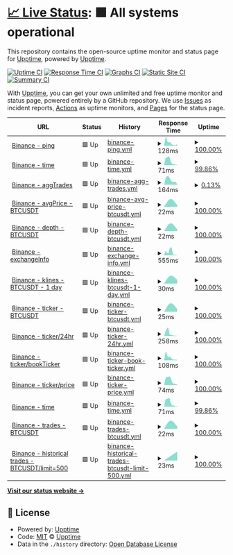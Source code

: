 # [📈 Live Status](https://demo.upptime.js.org): <!--live status--> **🟩 All systems operational**

This repository contains the open-source uptime monitor and status page for [Upptime](https://upptime.js.org), powered by [Upptime](https://github.com/upptime/upptime).

[![Uptime CI](https://github.com/goquantio/crypto-monitor/workflows/Uptime%20CI/badge.svg)](https://github.com/goquantio/crypto-monitor/actions?query=workflow%3A%22Uptime+CI%22)
[![Response Time CI](https://github.com/goquantio/crypto-monitor/workflows/Response%20Time%20CI/badge.svg)](https://github.com/goquantio/crypto-monitor/actions?query=workflow%3A%22Response+Time+CI%22)
[![Graphs CI](https://github.com/goquantio/crypto-monitor/workflows/Graphs%20CI/badge.svg)](https://github.com/goquantio/crypto-monitor/actions?query=workflow%3A%22Graphs+CI%22)
[![Static Site CI](https://github.com/goquantio/crypto-monitor/workflows/Static%20Site%20CI/badge.svg)](https://github.com/goquantio/crypto-monitor/actions?query=workflow%3A%22Static+Site+CI%22)
[![Summary CI](https://github.com/goquantio/crypto-monitor/workflows/Summary%20CI/badge.svg)](https://github.com/goquantio/crypto-monitor/actions?query=workflow%3A%22Summary+CI%22)

With [Upptime](https://upptime.js.org), you can get your own unlimited and free uptime monitor and status page, powered entirely by a GitHub repository. We use [Issues](https://github.com/upptime/upptime/issues) as incident reports, [Actions](https://github.com/goquantio/crypto-monitor/actions) as uptime monitors, and [Pages](https://demo.upptime.js.org) for the status page.

<!--start: status pages-->
<!-- This summary is generated by Upptime (https://github.com/upptime/upptime) -->
<!-- Do not edit this manually, your changes will be overwritten -->
<!-- prettier-ignore -->
| URL | Status | History | Response Time | Uptime |
| --- | ------ | ------- | ------------- | ------ |
| <img alt="" src="https://icons.duckduckgo.com/ip3/api.binance.us.ico" height="13"> [Binance - ping](https://api.binance.us/api/v3/ping) | 🟩 Up | [binance-ping.yml](https://github.com/goquantio/crypto-monitor/commits/HEAD/history/binance-ping.yml) | <details><summary><img alt="Response time graph" src="./graphs/binance-ping/response-time-week.png" height="20"> 128ms</summary><br><a href="https://goquantio.github.io/crypto-monitor/history/binance-ping"><img alt="Response time 128" src="https://img.shields.io/endpoint?url=https%3A%2F%2Fraw.githubusercontent.com%2Fgoquantio%2Fcrypto-monitor%2FHEAD%2Fapi%2Fbinance-ping%2Fresponse-time.json"></a><br><a href="https://goquantio.github.io/crypto-monitor/history/binance-ping"><img alt="24-hour response time 128" src="https://img.shields.io/endpoint?url=https%3A%2F%2Fraw.githubusercontent.com%2Fgoquantio%2Fcrypto-monitor%2FHEAD%2Fapi%2Fbinance-ping%2Fresponse-time-day.json"></a><br><a href="https://goquantio.github.io/crypto-monitor/history/binance-ping"><img alt="7-day response time 128" src="https://img.shields.io/endpoint?url=https%3A%2F%2Fraw.githubusercontent.com%2Fgoquantio%2Fcrypto-monitor%2FHEAD%2Fapi%2Fbinance-ping%2Fresponse-time-week.json"></a><br><a href="https://goquantio.github.io/crypto-monitor/history/binance-ping"><img alt="30-day response time 128" src="https://img.shields.io/endpoint?url=https%3A%2F%2Fraw.githubusercontent.com%2Fgoquantio%2Fcrypto-monitor%2FHEAD%2Fapi%2Fbinance-ping%2Fresponse-time-month.json"></a><br><a href="https://goquantio.github.io/crypto-monitor/history/binance-ping"><img alt="1-year response time 128" src="https://img.shields.io/endpoint?url=https%3A%2F%2Fraw.githubusercontent.com%2Fgoquantio%2Fcrypto-monitor%2FHEAD%2Fapi%2Fbinance-ping%2Fresponse-time-year.json"></a></details> | <details><summary><a href="https://goquantio.github.io/crypto-monitor/history/binance-ping">100.00%</a></summary><a href="https://goquantio.github.io/crypto-monitor/history/binance-ping"><img alt="All-time uptime 100.00%" src="https://img.shields.io/endpoint?url=https%3A%2F%2Fraw.githubusercontent.com%2Fgoquantio%2Fcrypto-monitor%2FHEAD%2Fapi%2Fbinance-ping%2Fuptime.json"></a><br><a href="https://goquantio.github.io/crypto-monitor/history/binance-ping"><img alt="24-hour uptime 100.00%" src="https://img.shields.io/endpoint?url=https%3A%2F%2Fraw.githubusercontent.com%2Fgoquantio%2Fcrypto-monitor%2FHEAD%2Fapi%2Fbinance-ping%2Fuptime-day.json"></a><br><a href="https://goquantio.github.io/crypto-monitor/history/binance-ping"><img alt="7-day uptime 100.00%" src="https://img.shields.io/endpoint?url=https%3A%2F%2Fraw.githubusercontent.com%2Fgoquantio%2Fcrypto-monitor%2FHEAD%2Fapi%2Fbinance-ping%2Fuptime-week.json"></a><br><a href="https://goquantio.github.io/crypto-monitor/history/binance-ping"><img alt="30-day uptime 100.00%" src="https://img.shields.io/endpoint?url=https%3A%2F%2Fraw.githubusercontent.com%2Fgoquantio%2Fcrypto-monitor%2FHEAD%2Fapi%2Fbinance-ping%2Fuptime-month.json"></a><br><a href="https://goquantio.github.io/crypto-monitor/history/binance-ping"><img alt="1-year uptime 100.00%" src="https://img.shields.io/endpoint?url=https%3A%2F%2Fraw.githubusercontent.com%2Fgoquantio%2Fcrypto-monitor%2FHEAD%2Fapi%2Fbinance-ping%2Fuptime-year.json"></a></details>
| <img alt="" src="https://icons.duckduckgo.com/ip3/api.binance.us.ico" height="13"> [Binance - time](https://api.binance.us/fapi/v1/time) | 🟩 Up | [binance-time.yml](https://github.com/goquantio/crypto-monitor/commits/HEAD/history/binance-time.yml) | <details><summary><img alt="Response time graph" src="./graphs/binance-time/response-time-week.png" height="20"> 71ms</summary><br><a href="https://goquantio.github.io/crypto-monitor/history/binance-time"><img alt="Response time 71" src="https://img.shields.io/endpoint?url=https%3A%2F%2Fraw.githubusercontent.com%2Fgoquantio%2Fcrypto-monitor%2FHEAD%2Fapi%2Fbinance-time%2Fresponse-time.json"></a><br><a href="https://goquantio.github.io/crypto-monitor/history/binance-time"><img alt="24-hour response time 71" src="https://img.shields.io/endpoint?url=https%3A%2F%2Fraw.githubusercontent.com%2Fgoquantio%2Fcrypto-monitor%2FHEAD%2Fapi%2Fbinance-time%2Fresponse-time-day.json"></a><br><a href="https://goquantio.github.io/crypto-monitor/history/binance-time"><img alt="7-day response time 71" src="https://img.shields.io/endpoint?url=https%3A%2F%2Fraw.githubusercontent.com%2Fgoquantio%2Fcrypto-monitor%2FHEAD%2Fapi%2Fbinance-time%2Fresponse-time-week.json"></a><br><a href="https://goquantio.github.io/crypto-monitor/history/binance-time"><img alt="30-day response time 71" src="https://img.shields.io/endpoint?url=https%3A%2F%2Fraw.githubusercontent.com%2Fgoquantio%2Fcrypto-monitor%2FHEAD%2Fapi%2Fbinance-time%2Fresponse-time-month.json"></a><br><a href="https://goquantio.github.io/crypto-monitor/history/binance-time"><img alt="1-year response time 71" src="https://img.shields.io/endpoint?url=https%3A%2F%2Fraw.githubusercontent.com%2Fgoquantio%2Fcrypto-monitor%2FHEAD%2Fapi%2Fbinance-time%2Fresponse-time-year.json"></a></details> | <details><summary><a href="https://goquantio.github.io/crypto-monitor/history/binance-time">99.86%</a></summary><a href="https://goquantio.github.io/crypto-monitor/history/binance-time"><img alt="All-time uptime 99.86%" src="https://img.shields.io/endpoint?url=https%3A%2F%2Fraw.githubusercontent.com%2Fgoquantio%2Fcrypto-monitor%2FHEAD%2Fapi%2Fbinance-time%2Fuptime.json"></a><br><a href="https://goquantio.github.io/crypto-monitor/history/binance-time"><img alt="24-hour uptime 99.86%" src="https://img.shields.io/endpoint?url=https%3A%2F%2Fraw.githubusercontent.com%2Fgoquantio%2Fcrypto-monitor%2FHEAD%2Fapi%2Fbinance-time%2Fuptime-day.json"></a><br><a href="https://goquantio.github.io/crypto-monitor/history/binance-time"><img alt="7-day uptime 99.86%" src="https://img.shields.io/endpoint?url=https%3A%2F%2Fraw.githubusercontent.com%2Fgoquantio%2Fcrypto-monitor%2FHEAD%2Fapi%2Fbinance-time%2Fuptime-week.json"></a><br><a href="https://goquantio.github.io/crypto-monitor/history/binance-time"><img alt="30-day uptime 99.86%" src="https://img.shields.io/endpoint?url=https%3A%2F%2Fraw.githubusercontent.com%2Fgoquantio%2Fcrypto-monitor%2FHEAD%2Fapi%2Fbinance-time%2Fuptime-month.json"></a><br><a href="https://goquantio.github.io/crypto-monitor/history/binance-time"><img alt="1-year uptime 99.86%" src="https://img.shields.io/endpoint?url=https%3A%2F%2Fraw.githubusercontent.com%2Fgoquantio%2Fcrypto-monitor%2FHEAD%2Fapi%2Fbinance-time%2Fuptime-year.json"></a></details>
| <img alt="" src="https://icons.duckduckgo.com/ip3/api.binance.us.ico" height="13"> [Binance - aggTrades](https://api.binance.us/api/v3/aggTrades?symbol=BTCUSDT&limit=500) | 🟩 Up | [binance-agg-trades.yml](https://github.com/goquantio/crypto-monitor/commits/HEAD/history/binance-agg-trades.yml) | <details><summary><img alt="Response time graph" src="./graphs/binance-agg-trades/response-time-week.png" height="20"> 164ms</summary><br><a href="https://goquantio.github.io/crypto-monitor/history/binance-agg-trades"><img alt="Response time 164" src="https://img.shields.io/endpoint?url=https%3A%2F%2Fraw.githubusercontent.com%2Fgoquantio%2Fcrypto-monitor%2FHEAD%2Fapi%2Fbinance-agg-trades%2Fresponse-time.json"></a><br><a href="https://goquantio.github.io/crypto-monitor/history/binance-agg-trades"><img alt="24-hour response time 164" src="https://img.shields.io/endpoint?url=https%3A%2F%2Fraw.githubusercontent.com%2Fgoquantio%2Fcrypto-monitor%2FHEAD%2Fapi%2Fbinance-agg-trades%2Fresponse-time-day.json"></a><br><a href="https://goquantio.github.io/crypto-monitor/history/binance-agg-trades"><img alt="7-day response time 164" src="https://img.shields.io/endpoint?url=https%3A%2F%2Fraw.githubusercontent.com%2Fgoquantio%2Fcrypto-monitor%2FHEAD%2Fapi%2Fbinance-agg-trades%2Fresponse-time-week.json"></a><br><a href="https://goquantio.github.io/crypto-monitor/history/binance-agg-trades"><img alt="30-day response time 164" src="https://img.shields.io/endpoint?url=https%3A%2F%2Fraw.githubusercontent.com%2Fgoquantio%2Fcrypto-monitor%2FHEAD%2Fapi%2Fbinance-agg-trades%2Fresponse-time-month.json"></a><br><a href="https://goquantio.github.io/crypto-monitor/history/binance-agg-trades"><img alt="1-year response time 164" src="https://img.shields.io/endpoint?url=https%3A%2F%2Fraw.githubusercontent.com%2Fgoquantio%2Fcrypto-monitor%2FHEAD%2Fapi%2Fbinance-agg-trades%2Fresponse-time-year.json"></a></details> | <details><summary><a href="https://goquantio.github.io/crypto-monitor/history/binance-agg-trades">0.13%</a></summary><a href="https://goquantio.github.io/crypto-monitor/history/binance-agg-trades"><img alt="All-time uptime 0.13%" src="https://img.shields.io/endpoint?url=https%3A%2F%2Fraw.githubusercontent.com%2Fgoquantio%2Fcrypto-monitor%2FHEAD%2Fapi%2Fbinance-agg-trades%2Fuptime.json"></a><br><a href="https://goquantio.github.io/crypto-monitor/history/binance-agg-trades"><img alt="24-hour uptime 0.13%" src="https://img.shields.io/endpoint?url=https%3A%2F%2Fraw.githubusercontent.com%2Fgoquantio%2Fcrypto-monitor%2FHEAD%2Fapi%2Fbinance-agg-trades%2Fuptime-day.json"></a><br><a href="https://goquantio.github.io/crypto-monitor/history/binance-agg-trades"><img alt="7-day uptime 0.13%" src="https://img.shields.io/endpoint?url=https%3A%2F%2Fraw.githubusercontent.com%2Fgoquantio%2Fcrypto-monitor%2FHEAD%2Fapi%2Fbinance-agg-trades%2Fuptime-week.json"></a><br><a href="https://goquantio.github.io/crypto-monitor/history/binance-agg-trades"><img alt="30-day uptime 0.13%" src="https://img.shields.io/endpoint?url=https%3A%2F%2Fraw.githubusercontent.com%2Fgoquantio%2Fcrypto-monitor%2FHEAD%2Fapi%2Fbinance-agg-trades%2Fuptime-month.json"></a><br><a href="https://goquantio.github.io/crypto-monitor/history/binance-agg-trades"><img alt="1-year uptime 0.13%" src="https://img.shields.io/endpoint?url=https%3A%2F%2Fraw.githubusercontent.com%2Fgoquantio%2Fcrypto-monitor%2FHEAD%2Fapi%2Fbinance-agg-trades%2Fuptime-year.json"></a></details>
| <img alt="" src="https://icons.duckduckgo.com/ip3/api.binance.us.ico" height="13"> [Binance - avgPrice - BTCUSDT](https://api.binance.us/api/v3/avgPrice?symbol=BTCUSDT) | 🟩 Up | [binance-avg-price-btcusdt.yml](https://github.com/goquantio/crypto-monitor/commits/HEAD/history/binance-avg-price-btcusdt.yml) | <details><summary><img alt="Response time graph" src="./graphs/binance-avg-price-btcusdt/response-time-week.png" height="20"> 22ms</summary><br><a href="https://goquantio.github.io/crypto-monitor/history/binance-avg-price-btcusdt"><img alt="Response time 22" src="https://img.shields.io/endpoint?url=https%3A%2F%2Fraw.githubusercontent.com%2Fgoquantio%2Fcrypto-monitor%2FHEAD%2Fapi%2Fbinance-avg-price-btcusdt%2Fresponse-time.json"></a><br><a href="https://goquantio.github.io/crypto-monitor/history/binance-avg-price-btcusdt"><img alt="24-hour response time 22" src="https://img.shields.io/endpoint?url=https%3A%2F%2Fraw.githubusercontent.com%2Fgoquantio%2Fcrypto-monitor%2FHEAD%2Fapi%2Fbinance-avg-price-btcusdt%2Fresponse-time-day.json"></a><br><a href="https://goquantio.github.io/crypto-monitor/history/binance-avg-price-btcusdt"><img alt="7-day response time 22" src="https://img.shields.io/endpoint?url=https%3A%2F%2Fraw.githubusercontent.com%2Fgoquantio%2Fcrypto-monitor%2FHEAD%2Fapi%2Fbinance-avg-price-btcusdt%2Fresponse-time-week.json"></a><br><a href="https://goquantio.github.io/crypto-monitor/history/binance-avg-price-btcusdt"><img alt="30-day response time 22" src="https://img.shields.io/endpoint?url=https%3A%2F%2Fraw.githubusercontent.com%2Fgoquantio%2Fcrypto-monitor%2FHEAD%2Fapi%2Fbinance-avg-price-btcusdt%2Fresponse-time-month.json"></a><br><a href="https://goquantio.github.io/crypto-monitor/history/binance-avg-price-btcusdt"><img alt="1-year response time 22" src="https://img.shields.io/endpoint?url=https%3A%2F%2Fraw.githubusercontent.com%2Fgoquantio%2Fcrypto-monitor%2FHEAD%2Fapi%2Fbinance-avg-price-btcusdt%2Fresponse-time-year.json"></a></details> | <details><summary><a href="https://goquantio.github.io/crypto-monitor/history/binance-avg-price-btcusdt">100.00%</a></summary><a href="https://goquantio.github.io/crypto-monitor/history/binance-avg-price-btcusdt"><img alt="All-time uptime 100.00%" src="https://img.shields.io/endpoint?url=https%3A%2F%2Fraw.githubusercontent.com%2Fgoquantio%2Fcrypto-monitor%2FHEAD%2Fapi%2Fbinance-avg-price-btcusdt%2Fuptime.json"></a><br><a href="https://goquantio.github.io/crypto-monitor/history/binance-avg-price-btcusdt"><img alt="24-hour uptime 100.00%" src="https://img.shields.io/endpoint?url=https%3A%2F%2Fraw.githubusercontent.com%2Fgoquantio%2Fcrypto-monitor%2FHEAD%2Fapi%2Fbinance-avg-price-btcusdt%2Fuptime-day.json"></a><br><a href="https://goquantio.github.io/crypto-monitor/history/binance-avg-price-btcusdt"><img alt="7-day uptime 100.00%" src="https://img.shields.io/endpoint?url=https%3A%2F%2Fraw.githubusercontent.com%2Fgoquantio%2Fcrypto-monitor%2FHEAD%2Fapi%2Fbinance-avg-price-btcusdt%2Fuptime-week.json"></a><br><a href="https://goquantio.github.io/crypto-monitor/history/binance-avg-price-btcusdt"><img alt="30-day uptime 100.00%" src="https://img.shields.io/endpoint?url=https%3A%2F%2Fraw.githubusercontent.com%2Fgoquantio%2Fcrypto-monitor%2FHEAD%2Fapi%2Fbinance-avg-price-btcusdt%2Fuptime-month.json"></a><br><a href="https://goquantio.github.io/crypto-monitor/history/binance-avg-price-btcusdt"><img alt="1-year uptime 100.00%" src="https://img.shields.io/endpoint?url=https%3A%2F%2Fraw.githubusercontent.com%2Fgoquantio%2Fcrypto-monitor%2FHEAD%2Fapi%2Fbinance-avg-price-btcusdt%2Fuptime-year.json"></a></details>
| <img alt="" src="https://icons.duckduckgo.com/ip3/api.binance.us.ico" height="13"> [Binance - depth - BTCUSDT](https://api.binance.us/api/v3/depth?symbol=BTCUSDT) | 🟩 Up | [binance-depth-btcusdt.yml](https://github.com/goquantio/crypto-monitor/commits/HEAD/history/binance-depth-btcusdt.yml) | <details><summary><img alt="Response time graph" src="./graphs/binance-depth-btcusdt/response-time-week.png" height="20"> 22ms</summary><br><a href="https://goquantio.github.io/crypto-monitor/history/binance-depth-btcusdt"><img alt="Response time 22" src="https://img.shields.io/endpoint?url=https%3A%2F%2Fraw.githubusercontent.com%2Fgoquantio%2Fcrypto-monitor%2FHEAD%2Fapi%2Fbinance-depth-btcusdt%2Fresponse-time.json"></a><br><a href="https://goquantio.github.io/crypto-monitor/history/binance-depth-btcusdt"><img alt="24-hour response time 22" src="https://img.shields.io/endpoint?url=https%3A%2F%2Fraw.githubusercontent.com%2Fgoquantio%2Fcrypto-monitor%2FHEAD%2Fapi%2Fbinance-depth-btcusdt%2Fresponse-time-day.json"></a><br><a href="https://goquantio.github.io/crypto-monitor/history/binance-depth-btcusdt"><img alt="7-day response time 22" src="https://img.shields.io/endpoint?url=https%3A%2F%2Fraw.githubusercontent.com%2Fgoquantio%2Fcrypto-monitor%2FHEAD%2Fapi%2Fbinance-depth-btcusdt%2Fresponse-time-week.json"></a><br><a href="https://goquantio.github.io/crypto-monitor/history/binance-depth-btcusdt"><img alt="30-day response time 22" src="https://img.shields.io/endpoint?url=https%3A%2F%2Fraw.githubusercontent.com%2Fgoquantio%2Fcrypto-monitor%2FHEAD%2Fapi%2Fbinance-depth-btcusdt%2Fresponse-time-month.json"></a><br><a href="https://goquantio.github.io/crypto-monitor/history/binance-depth-btcusdt"><img alt="1-year response time 22" src="https://img.shields.io/endpoint?url=https%3A%2F%2Fraw.githubusercontent.com%2Fgoquantio%2Fcrypto-monitor%2FHEAD%2Fapi%2Fbinance-depth-btcusdt%2Fresponse-time-year.json"></a></details> | <details><summary><a href="https://goquantio.github.io/crypto-monitor/history/binance-depth-btcusdt">100.00%</a></summary><a href="https://goquantio.github.io/crypto-monitor/history/binance-depth-btcusdt"><img alt="All-time uptime 100.00%" src="https://img.shields.io/endpoint?url=https%3A%2F%2Fraw.githubusercontent.com%2Fgoquantio%2Fcrypto-monitor%2FHEAD%2Fapi%2Fbinance-depth-btcusdt%2Fuptime.json"></a><br><a href="https://goquantio.github.io/crypto-monitor/history/binance-depth-btcusdt"><img alt="24-hour uptime 100.00%" src="https://img.shields.io/endpoint?url=https%3A%2F%2Fraw.githubusercontent.com%2Fgoquantio%2Fcrypto-monitor%2FHEAD%2Fapi%2Fbinance-depth-btcusdt%2Fuptime-day.json"></a><br><a href="https://goquantio.github.io/crypto-monitor/history/binance-depth-btcusdt"><img alt="7-day uptime 100.00%" src="https://img.shields.io/endpoint?url=https%3A%2F%2Fraw.githubusercontent.com%2Fgoquantio%2Fcrypto-monitor%2FHEAD%2Fapi%2Fbinance-depth-btcusdt%2Fuptime-week.json"></a><br><a href="https://goquantio.github.io/crypto-monitor/history/binance-depth-btcusdt"><img alt="30-day uptime 100.00%" src="https://img.shields.io/endpoint?url=https%3A%2F%2Fraw.githubusercontent.com%2Fgoquantio%2Fcrypto-monitor%2FHEAD%2Fapi%2Fbinance-depth-btcusdt%2Fuptime-month.json"></a><br><a href="https://goquantio.github.io/crypto-monitor/history/binance-depth-btcusdt"><img alt="1-year uptime 100.00%" src="https://img.shields.io/endpoint?url=https%3A%2F%2Fraw.githubusercontent.com%2Fgoquantio%2Fcrypto-monitor%2FHEAD%2Fapi%2Fbinance-depth-btcusdt%2Fuptime-year.json"></a></details>
| <img alt="" src="https://icons.duckduckgo.com/ip3/api.binance.us.ico" height="13"> [Binance - exchangeInfo](https://api.binance.us/api/v3/exchangeInfo) | 🟩 Up | [binance-exchange-info.yml](https://github.com/goquantio/crypto-monitor/commits/HEAD/history/binance-exchange-info.yml) | <details><summary><img alt="Response time graph" src="./graphs/binance-exchange-info/response-time-week.png" height="20"> 555ms</summary><br><a href="https://goquantio.github.io/crypto-monitor/history/binance-exchange-info"><img alt="Response time 555" src="https://img.shields.io/endpoint?url=https%3A%2F%2Fraw.githubusercontent.com%2Fgoquantio%2Fcrypto-monitor%2FHEAD%2Fapi%2Fbinance-exchange-info%2Fresponse-time.json"></a><br><a href="https://goquantio.github.io/crypto-monitor/history/binance-exchange-info"><img alt="24-hour response time 555" src="https://img.shields.io/endpoint?url=https%3A%2F%2Fraw.githubusercontent.com%2Fgoquantio%2Fcrypto-monitor%2FHEAD%2Fapi%2Fbinance-exchange-info%2Fresponse-time-day.json"></a><br><a href="https://goquantio.github.io/crypto-monitor/history/binance-exchange-info"><img alt="7-day response time 555" src="https://img.shields.io/endpoint?url=https%3A%2F%2Fraw.githubusercontent.com%2Fgoquantio%2Fcrypto-monitor%2FHEAD%2Fapi%2Fbinance-exchange-info%2Fresponse-time-week.json"></a><br><a href="https://goquantio.github.io/crypto-monitor/history/binance-exchange-info"><img alt="30-day response time 555" src="https://img.shields.io/endpoint?url=https%3A%2F%2Fraw.githubusercontent.com%2Fgoquantio%2Fcrypto-monitor%2FHEAD%2Fapi%2Fbinance-exchange-info%2Fresponse-time-month.json"></a><br><a href="https://goquantio.github.io/crypto-monitor/history/binance-exchange-info"><img alt="1-year response time 555" src="https://img.shields.io/endpoint?url=https%3A%2F%2Fraw.githubusercontent.com%2Fgoquantio%2Fcrypto-monitor%2FHEAD%2Fapi%2Fbinance-exchange-info%2Fresponse-time-year.json"></a></details> | <details><summary><a href="https://goquantio.github.io/crypto-monitor/history/binance-exchange-info">100.00%</a></summary><a href="https://goquantio.github.io/crypto-monitor/history/binance-exchange-info"><img alt="All-time uptime 100.00%" src="https://img.shields.io/endpoint?url=https%3A%2F%2Fraw.githubusercontent.com%2Fgoquantio%2Fcrypto-monitor%2FHEAD%2Fapi%2Fbinance-exchange-info%2Fuptime.json"></a><br><a href="https://goquantio.github.io/crypto-monitor/history/binance-exchange-info"><img alt="24-hour uptime 100.00%" src="https://img.shields.io/endpoint?url=https%3A%2F%2Fraw.githubusercontent.com%2Fgoquantio%2Fcrypto-monitor%2FHEAD%2Fapi%2Fbinance-exchange-info%2Fuptime-day.json"></a><br><a href="https://goquantio.github.io/crypto-monitor/history/binance-exchange-info"><img alt="7-day uptime 100.00%" src="https://img.shields.io/endpoint?url=https%3A%2F%2Fraw.githubusercontent.com%2Fgoquantio%2Fcrypto-monitor%2FHEAD%2Fapi%2Fbinance-exchange-info%2Fuptime-week.json"></a><br><a href="https://goquantio.github.io/crypto-monitor/history/binance-exchange-info"><img alt="30-day uptime 100.00%" src="https://img.shields.io/endpoint?url=https%3A%2F%2Fraw.githubusercontent.com%2Fgoquantio%2Fcrypto-monitor%2FHEAD%2Fapi%2Fbinance-exchange-info%2Fuptime-month.json"></a><br><a href="https://goquantio.github.io/crypto-monitor/history/binance-exchange-info"><img alt="1-year uptime 100.00%" src="https://img.shields.io/endpoint?url=https%3A%2F%2Fraw.githubusercontent.com%2Fgoquantio%2Fcrypto-monitor%2FHEAD%2Fapi%2Fbinance-exchange-info%2Fuptime-year.json"></a></details>
| <img alt="" src="https://icons.duckduckgo.com/ip3/api.binance.us.ico" height="13"> [Binance - klines - BTCUSDT - 1 day](https://api.binance.us/api/v3/klines?symbol=BTCUSDT&interval=1d) | 🟩 Up | [binance-klines-btcusdt-1-day.yml](https://github.com/goquantio/crypto-monitor/commits/HEAD/history/binance-klines-btcusdt-1-day.yml) | <details><summary><img alt="Response time graph" src="./graphs/binance-klines-btcusdt-1-day/response-time-week.png" height="20"> 30ms</summary><br><a href="https://goquantio.github.io/crypto-monitor/history/binance-klines-btcusdt-1-day"><img alt="Response time 30" src="https://img.shields.io/endpoint?url=https%3A%2F%2Fraw.githubusercontent.com%2Fgoquantio%2Fcrypto-monitor%2FHEAD%2Fapi%2Fbinance-klines-btcusdt-1-day%2Fresponse-time.json"></a><br><a href="https://goquantio.github.io/crypto-monitor/history/binance-klines-btcusdt-1-day"><img alt="24-hour response time 30" src="https://img.shields.io/endpoint?url=https%3A%2F%2Fraw.githubusercontent.com%2Fgoquantio%2Fcrypto-monitor%2FHEAD%2Fapi%2Fbinance-klines-btcusdt-1-day%2Fresponse-time-day.json"></a><br><a href="https://goquantio.github.io/crypto-monitor/history/binance-klines-btcusdt-1-day"><img alt="7-day response time 30" src="https://img.shields.io/endpoint?url=https%3A%2F%2Fraw.githubusercontent.com%2Fgoquantio%2Fcrypto-monitor%2FHEAD%2Fapi%2Fbinance-klines-btcusdt-1-day%2Fresponse-time-week.json"></a><br><a href="https://goquantio.github.io/crypto-monitor/history/binance-klines-btcusdt-1-day"><img alt="30-day response time 30" src="https://img.shields.io/endpoint?url=https%3A%2F%2Fraw.githubusercontent.com%2Fgoquantio%2Fcrypto-monitor%2FHEAD%2Fapi%2Fbinance-klines-btcusdt-1-day%2Fresponse-time-month.json"></a><br><a href="https://goquantio.github.io/crypto-monitor/history/binance-klines-btcusdt-1-day"><img alt="1-year response time 30" src="https://img.shields.io/endpoint?url=https%3A%2F%2Fraw.githubusercontent.com%2Fgoquantio%2Fcrypto-monitor%2FHEAD%2Fapi%2Fbinance-klines-btcusdt-1-day%2Fresponse-time-year.json"></a></details> | <details><summary><a href="https://goquantio.github.io/crypto-monitor/history/binance-klines-btcusdt-1-day">100.00%</a></summary><a href="https://goquantio.github.io/crypto-monitor/history/binance-klines-btcusdt-1-day"><img alt="All-time uptime 100.00%" src="https://img.shields.io/endpoint?url=https%3A%2F%2Fraw.githubusercontent.com%2Fgoquantio%2Fcrypto-monitor%2FHEAD%2Fapi%2Fbinance-klines-btcusdt-1-day%2Fuptime.json"></a><br><a href="https://goquantio.github.io/crypto-monitor/history/binance-klines-btcusdt-1-day"><img alt="24-hour uptime 100.00%" src="https://img.shields.io/endpoint?url=https%3A%2F%2Fraw.githubusercontent.com%2Fgoquantio%2Fcrypto-monitor%2FHEAD%2Fapi%2Fbinance-klines-btcusdt-1-day%2Fuptime-day.json"></a><br><a href="https://goquantio.github.io/crypto-monitor/history/binance-klines-btcusdt-1-day"><img alt="7-day uptime 100.00%" src="https://img.shields.io/endpoint?url=https%3A%2F%2Fraw.githubusercontent.com%2Fgoquantio%2Fcrypto-monitor%2FHEAD%2Fapi%2Fbinance-klines-btcusdt-1-day%2Fuptime-week.json"></a><br><a href="https://goquantio.github.io/crypto-monitor/history/binance-klines-btcusdt-1-day"><img alt="30-day uptime 100.00%" src="https://img.shields.io/endpoint?url=https%3A%2F%2Fraw.githubusercontent.com%2Fgoquantio%2Fcrypto-monitor%2FHEAD%2Fapi%2Fbinance-klines-btcusdt-1-day%2Fuptime-month.json"></a><br><a href="https://goquantio.github.io/crypto-monitor/history/binance-klines-btcusdt-1-day"><img alt="1-year uptime 100.00%" src="https://img.shields.io/endpoint?url=https%3A%2F%2Fraw.githubusercontent.com%2Fgoquantio%2Fcrypto-monitor%2FHEAD%2Fapi%2Fbinance-klines-btcusdt-1-day%2Fuptime-year.json"></a></details>
| <img alt="" src="https://icons.duckduckgo.com/ip3/api.binance.us.ico" height="13"> [Binance - ticker - BTCUSDT](https://api.binance.us/api/v3/ticker?symbol=BTCUSDT) | 🟩 Up | [binance-ticker-btcusdt.yml](https://github.com/goquantio/crypto-monitor/commits/HEAD/history/binance-ticker-btcusdt.yml) | <details><summary><img alt="Response time graph" src="./graphs/binance-ticker-btcusdt/response-time-week.png" height="20"> 25ms</summary><br><a href="https://goquantio.github.io/crypto-monitor/history/binance-ticker-btcusdt"><img alt="Response time 25" src="https://img.shields.io/endpoint?url=https%3A%2F%2Fraw.githubusercontent.com%2Fgoquantio%2Fcrypto-monitor%2FHEAD%2Fapi%2Fbinance-ticker-btcusdt%2Fresponse-time.json"></a><br><a href="https://goquantio.github.io/crypto-monitor/history/binance-ticker-btcusdt"><img alt="24-hour response time 25" src="https://img.shields.io/endpoint?url=https%3A%2F%2Fraw.githubusercontent.com%2Fgoquantio%2Fcrypto-monitor%2FHEAD%2Fapi%2Fbinance-ticker-btcusdt%2Fresponse-time-day.json"></a><br><a href="https://goquantio.github.io/crypto-monitor/history/binance-ticker-btcusdt"><img alt="7-day response time 25" src="https://img.shields.io/endpoint?url=https%3A%2F%2Fraw.githubusercontent.com%2Fgoquantio%2Fcrypto-monitor%2FHEAD%2Fapi%2Fbinance-ticker-btcusdt%2Fresponse-time-week.json"></a><br><a href="https://goquantio.github.io/crypto-monitor/history/binance-ticker-btcusdt"><img alt="30-day response time 25" src="https://img.shields.io/endpoint?url=https%3A%2F%2Fraw.githubusercontent.com%2Fgoquantio%2Fcrypto-monitor%2FHEAD%2Fapi%2Fbinance-ticker-btcusdt%2Fresponse-time-month.json"></a><br><a href="https://goquantio.github.io/crypto-monitor/history/binance-ticker-btcusdt"><img alt="1-year response time 25" src="https://img.shields.io/endpoint?url=https%3A%2F%2Fraw.githubusercontent.com%2Fgoquantio%2Fcrypto-monitor%2FHEAD%2Fapi%2Fbinance-ticker-btcusdt%2Fresponse-time-year.json"></a></details> | <details><summary><a href="https://goquantio.github.io/crypto-monitor/history/binance-ticker-btcusdt">100.00%</a></summary><a href="https://goquantio.github.io/crypto-monitor/history/binance-ticker-btcusdt"><img alt="All-time uptime 100.00%" src="https://img.shields.io/endpoint?url=https%3A%2F%2Fraw.githubusercontent.com%2Fgoquantio%2Fcrypto-monitor%2FHEAD%2Fapi%2Fbinance-ticker-btcusdt%2Fuptime.json"></a><br><a href="https://goquantio.github.io/crypto-monitor/history/binance-ticker-btcusdt"><img alt="24-hour uptime 100.00%" src="https://img.shields.io/endpoint?url=https%3A%2F%2Fraw.githubusercontent.com%2Fgoquantio%2Fcrypto-monitor%2FHEAD%2Fapi%2Fbinance-ticker-btcusdt%2Fuptime-day.json"></a><br><a href="https://goquantio.github.io/crypto-monitor/history/binance-ticker-btcusdt"><img alt="7-day uptime 100.00%" src="https://img.shields.io/endpoint?url=https%3A%2F%2Fraw.githubusercontent.com%2Fgoquantio%2Fcrypto-monitor%2FHEAD%2Fapi%2Fbinance-ticker-btcusdt%2Fuptime-week.json"></a><br><a href="https://goquantio.github.io/crypto-monitor/history/binance-ticker-btcusdt"><img alt="30-day uptime 100.00%" src="https://img.shields.io/endpoint?url=https%3A%2F%2Fraw.githubusercontent.com%2Fgoquantio%2Fcrypto-monitor%2FHEAD%2Fapi%2Fbinance-ticker-btcusdt%2Fuptime-month.json"></a><br><a href="https://goquantio.github.io/crypto-monitor/history/binance-ticker-btcusdt"><img alt="1-year uptime 100.00%" src="https://img.shields.io/endpoint?url=https%3A%2F%2Fraw.githubusercontent.com%2Fgoquantio%2Fcrypto-monitor%2FHEAD%2Fapi%2Fbinance-ticker-btcusdt%2Fuptime-year.json"></a></details>
| <img alt="" src="https://icons.duckduckgo.com/ip3/api.binance.us.ico" height="13"> [Binance - ticker/24hr](https://api.binance.us/api/v3/ticker/24hr) | 🟩 Up | [binance-ticker-24hr.yml](https://github.com/goquantio/crypto-monitor/commits/HEAD/history/binance-ticker-24hr.yml) | <details><summary><img alt="Response time graph" src="./graphs/binance-ticker-24hr/response-time-week.png" height="20"> 258ms</summary><br><a href="https://goquantio.github.io/crypto-monitor/history/binance-ticker-24hr"><img alt="Response time 258" src="https://img.shields.io/endpoint?url=https%3A%2F%2Fraw.githubusercontent.com%2Fgoquantio%2Fcrypto-monitor%2FHEAD%2Fapi%2Fbinance-ticker-24hr%2Fresponse-time.json"></a><br><a href="https://goquantio.github.io/crypto-monitor/history/binance-ticker-24hr"><img alt="24-hour response time 258" src="https://img.shields.io/endpoint?url=https%3A%2F%2Fraw.githubusercontent.com%2Fgoquantio%2Fcrypto-monitor%2FHEAD%2Fapi%2Fbinance-ticker-24hr%2Fresponse-time-day.json"></a><br><a href="https://goquantio.github.io/crypto-monitor/history/binance-ticker-24hr"><img alt="7-day response time 258" src="https://img.shields.io/endpoint?url=https%3A%2F%2Fraw.githubusercontent.com%2Fgoquantio%2Fcrypto-monitor%2FHEAD%2Fapi%2Fbinance-ticker-24hr%2Fresponse-time-week.json"></a><br><a href="https://goquantio.github.io/crypto-monitor/history/binance-ticker-24hr"><img alt="30-day response time 258" src="https://img.shields.io/endpoint?url=https%3A%2F%2Fraw.githubusercontent.com%2Fgoquantio%2Fcrypto-monitor%2FHEAD%2Fapi%2Fbinance-ticker-24hr%2Fresponse-time-month.json"></a><br><a href="https://goquantio.github.io/crypto-monitor/history/binance-ticker-24hr"><img alt="1-year response time 258" src="https://img.shields.io/endpoint?url=https%3A%2F%2Fraw.githubusercontent.com%2Fgoquantio%2Fcrypto-monitor%2FHEAD%2Fapi%2Fbinance-ticker-24hr%2Fresponse-time-year.json"></a></details> | <details><summary><a href="https://goquantio.github.io/crypto-monitor/history/binance-ticker-24hr">100.00%</a></summary><a href="https://goquantio.github.io/crypto-monitor/history/binance-ticker-24hr"><img alt="All-time uptime 100.00%" src="https://img.shields.io/endpoint?url=https%3A%2F%2Fraw.githubusercontent.com%2Fgoquantio%2Fcrypto-monitor%2FHEAD%2Fapi%2Fbinance-ticker-24hr%2Fuptime.json"></a><br><a href="https://goquantio.github.io/crypto-monitor/history/binance-ticker-24hr"><img alt="24-hour uptime 100.00%" src="https://img.shields.io/endpoint?url=https%3A%2F%2Fraw.githubusercontent.com%2Fgoquantio%2Fcrypto-monitor%2FHEAD%2Fapi%2Fbinance-ticker-24hr%2Fuptime-day.json"></a><br><a href="https://goquantio.github.io/crypto-monitor/history/binance-ticker-24hr"><img alt="7-day uptime 100.00%" src="https://img.shields.io/endpoint?url=https%3A%2F%2Fraw.githubusercontent.com%2Fgoquantio%2Fcrypto-monitor%2FHEAD%2Fapi%2Fbinance-ticker-24hr%2Fuptime-week.json"></a><br><a href="https://goquantio.github.io/crypto-monitor/history/binance-ticker-24hr"><img alt="30-day uptime 100.00%" src="https://img.shields.io/endpoint?url=https%3A%2F%2Fraw.githubusercontent.com%2Fgoquantio%2Fcrypto-monitor%2FHEAD%2Fapi%2Fbinance-ticker-24hr%2Fuptime-month.json"></a><br><a href="https://goquantio.github.io/crypto-monitor/history/binance-ticker-24hr"><img alt="1-year uptime 100.00%" src="https://img.shields.io/endpoint?url=https%3A%2F%2Fraw.githubusercontent.com%2Fgoquantio%2Fcrypto-monitor%2FHEAD%2Fapi%2Fbinance-ticker-24hr%2Fuptime-year.json"></a></details>
| <img alt="" src="https://icons.duckduckgo.com/ip3/api.binance.us.ico" height="13"> [Binance - ticker/bookTicker](https://api.binance.us/api/v3/ticker/bookTicker) | 🟩 Up | [binance-ticker-book-ticker.yml](https://github.com/goquantio/crypto-monitor/commits/HEAD/history/binance-ticker-book-ticker.yml) | <details><summary><img alt="Response time graph" src="./graphs/binance-ticker-book-ticker/response-time-week.png" height="20"> 108ms</summary><br><a href="https://goquantio.github.io/crypto-monitor/history/binance-ticker-book-ticker"><img alt="Response time 108" src="https://img.shields.io/endpoint?url=https%3A%2F%2Fraw.githubusercontent.com%2Fgoquantio%2Fcrypto-monitor%2FHEAD%2Fapi%2Fbinance-ticker-book-ticker%2Fresponse-time.json"></a><br><a href="https://goquantio.github.io/crypto-monitor/history/binance-ticker-book-ticker"><img alt="24-hour response time 108" src="https://img.shields.io/endpoint?url=https%3A%2F%2Fraw.githubusercontent.com%2Fgoquantio%2Fcrypto-monitor%2FHEAD%2Fapi%2Fbinance-ticker-book-ticker%2Fresponse-time-day.json"></a><br><a href="https://goquantio.github.io/crypto-monitor/history/binance-ticker-book-ticker"><img alt="7-day response time 108" src="https://img.shields.io/endpoint?url=https%3A%2F%2Fraw.githubusercontent.com%2Fgoquantio%2Fcrypto-monitor%2FHEAD%2Fapi%2Fbinance-ticker-book-ticker%2Fresponse-time-week.json"></a><br><a href="https://goquantio.github.io/crypto-monitor/history/binance-ticker-book-ticker"><img alt="30-day response time 108" src="https://img.shields.io/endpoint?url=https%3A%2F%2Fraw.githubusercontent.com%2Fgoquantio%2Fcrypto-monitor%2FHEAD%2Fapi%2Fbinance-ticker-book-ticker%2Fresponse-time-month.json"></a><br><a href="https://goquantio.github.io/crypto-monitor/history/binance-ticker-book-ticker"><img alt="1-year response time 108" src="https://img.shields.io/endpoint?url=https%3A%2F%2Fraw.githubusercontent.com%2Fgoquantio%2Fcrypto-monitor%2FHEAD%2Fapi%2Fbinance-ticker-book-ticker%2Fresponse-time-year.json"></a></details> | <details><summary><a href="https://goquantio.github.io/crypto-monitor/history/binance-ticker-book-ticker">100.00%</a></summary><a href="https://goquantio.github.io/crypto-monitor/history/binance-ticker-book-ticker"><img alt="All-time uptime 100.00%" src="https://img.shields.io/endpoint?url=https%3A%2F%2Fraw.githubusercontent.com%2Fgoquantio%2Fcrypto-monitor%2FHEAD%2Fapi%2Fbinance-ticker-book-ticker%2Fuptime.json"></a><br><a href="https://goquantio.github.io/crypto-monitor/history/binance-ticker-book-ticker"><img alt="24-hour uptime 100.00%" src="https://img.shields.io/endpoint?url=https%3A%2F%2Fraw.githubusercontent.com%2Fgoquantio%2Fcrypto-monitor%2FHEAD%2Fapi%2Fbinance-ticker-book-ticker%2Fuptime-day.json"></a><br><a href="https://goquantio.github.io/crypto-monitor/history/binance-ticker-book-ticker"><img alt="7-day uptime 100.00%" src="https://img.shields.io/endpoint?url=https%3A%2F%2Fraw.githubusercontent.com%2Fgoquantio%2Fcrypto-monitor%2FHEAD%2Fapi%2Fbinance-ticker-book-ticker%2Fuptime-week.json"></a><br><a href="https://goquantio.github.io/crypto-monitor/history/binance-ticker-book-ticker"><img alt="30-day uptime 100.00%" src="https://img.shields.io/endpoint?url=https%3A%2F%2Fraw.githubusercontent.com%2Fgoquantio%2Fcrypto-monitor%2FHEAD%2Fapi%2Fbinance-ticker-book-ticker%2Fuptime-month.json"></a><br><a href="https://goquantio.github.io/crypto-monitor/history/binance-ticker-book-ticker"><img alt="1-year uptime 100.00%" src="https://img.shields.io/endpoint?url=https%3A%2F%2Fraw.githubusercontent.com%2Fgoquantio%2Fcrypto-monitor%2FHEAD%2Fapi%2Fbinance-ticker-book-ticker%2Fuptime-year.json"></a></details>
| <img alt="" src="https://icons.duckduckgo.com/ip3/api.binance.us.ico" height="13"> [Binance - ticker/price](https://api.binance.us/api/v3/ticker/price) | 🟩 Up | [binance-ticker-price.yml](https://github.com/goquantio/crypto-monitor/commits/HEAD/history/binance-ticker-price.yml) | <details><summary><img alt="Response time graph" src="./graphs/binance-ticker-price/response-time-week.png" height="20"> 74ms</summary><br><a href="https://goquantio.github.io/crypto-monitor/history/binance-ticker-price"><img alt="Response time 74" src="https://img.shields.io/endpoint?url=https%3A%2F%2Fraw.githubusercontent.com%2Fgoquantio%2Fcrypto-monitor%2FHEAD%2Fapi%2Fbinance-ticker-price%2Fresponse-time.json"></a><br><a href="https://goquantio.github.io/crypto-monitor/history/binance-ticker-price"><img alt="24-hour response time 74" src="https://img.shields.io/endpoint?url=https%3A%2F%2Fraw.githubusercontent.com%2Fgoquantio%2Fcrypto-monitor%2FHEAD%2Fapi%2Fbinance-ticker-price%2Fresponse-time-day.json"></a><br><a href="https://goquantio.github.io/crypto-monitor/history/binance-ticker-price"><img alt="7-day response time 74" src="https://img.shields.io/endpoint?url=https%3A%2F%2Fraw.githubusercontent.com%2Fgoquantio%2Fcrypto-monitor%2FHEAD%2Fapi%2Fbinance-ticker-price%2Fresponse-time-week.json"></a><br><a href="https://goquantio.github.io/crypto-monitor/history/binance-ticker-price"><img alt="30-day response time 74" src="https://img.shields.io/endpoint?url=https%3A%2F%2Fraw.githubusercontent.com%2Fgoquantio%2Fcrypto-monitor%2FHEAD%2Fapi%2Fbinance-ticker-price%2Fresponse-time-month.json"></a><br><a href="https://goquantio.github.io/crypto-monitor/history/binance-ticker-price"><img alt="1-year response time 74" src="https://img.shields.io/endpoint?url=https%3A%2F%2Fraw.githubusercontent.com%2Fgoquantio%2Fcrypto-monitor%2FHEAD%2Fapi%2Fbinance-ticker-price%2Fresponse-time-year.json"></a></details> | <details><summary><a href="https://goquantio.github.io/crypto-monitor/history/binance-ticker-price">100.00%</a></summary><a href="https://goquantio.github.io/crypto-monitor/history/binance-ticker-price"><img alt="All-time uptime 100.00%" src="https://img.shields.io/endpoint?url=https%3A%2F%2Fraw.githubusercontent.com%2Fgoquantio%2Fcrypto-monitor%2FHEAD%2Fapi%2Fbinance-ticker-price%2Fuptime.json"></a><br><a href="https://goquantio.github.io/crypto-monitor/history/binance-ticker-price"><img alt="24-hour uptime 100.00%" src="https://img.shields.io/endpoint?url=https%3A%2F%2Fraw.githubusercontent.com%2Fgoquantio%2Fcrypto-monitor%2FHEAD%2Fapi%2Fbinance-ticker-price%2Fuptime-day.json"></a><br><a href="https://goquantio.github.io/crypto-monitor/history/binance-ticker-price"><img alt="7-day uptime 100.00%" src="https://img.shields.io/endpoint?url=https%3A%2F%2Fraw.githubusercontent.com%2Fgoquantio%2Fcrypto-monitor%2FHEAD%2Fapi%2Fbinance-ticker-price%2Fuptime-week.json"></a><br><a href="https://goquantio.github.io/crypto-monitor/history/binance-ticker-price"><img alt="30-day uptime 100.00%" src="https://img.shields.io/endpoint?url=https%3A%2F%2Fraw.githubusercontent.com%2Fgoquantio%2Fcrypto-monitor%2FHEAD%2Fapi%2Fbinance-ticker-price%2Fuptime-month.json"></a><br><a href="https://goquantio.github.io/crypto-monitor/history/binance-ticker-price"><img alt="1-year uptime 100.00%" src="https://img.shields.io/endpoint?url=https%3A%2F%2Fraw.githubusercontent.com%2Fgoquantio%2Fcrypto-monitor%2FHEAD%2Fapi%2Fbinance-ticker-price%2Fuptime-year.json"></a></details>
| <img alt="" src="https://icons.duckduckgo.com/ip3/api.binance.us.ico" height="13"> [Binance - time](https://api.binance.us/api/v3/time) | 🟩 Up | [binance-time.yml](https://github.com/goquantio/crypto-monitor/commits/HEAD/history/binance-time.yml) | <details><summary><img alt="Response time graph" src="./graphs/binance-time/response-time-week.png" height="20"> 71ms</summary><br><a href="https://goquantio.github.io/crypto-monitor/history/binance-time"><img alt="Response time 71" src="https://img.shields.io/endpoint?url=https%3A%2F%2Fraw.githubusercontent.com%2Fgoquantio%2Fcrypto-monitor%2FHEAD%2Fapi%2Fbinance-time%2Fresponse-time.json"></a><br><a href="https://goquantio.github.io/crypto-monitor/history/binance-time"><img alt="24-hour response time 71" src="https://img.shields.io/endpoint?url=https%3A%2F%2Fraw.githubusercontent.com%2Fgoquantio%2Fcrypto-monitor%2FHEAD%2Fapi%2Fbinance-time%2Fresponse-time-day.json"></a><br><a href="https://goquantio.github.io/crypto-monitor/history/binance-time"><img alt="7-day response time 71" src="https://img.shields.io/endpoint?url=https%3A%2F%2Fraw.githubusercontent.com%2Fgoquantio%2Fcrypto-monitor%2FHEAD%2Fapi%2Fbinance-time%2Fresponse-time-week.json"></a><br><a href="https://goquantio.github.io/crypto-monitor/history/binance-time"><img alt="30-day response time 71" src="https://img.shields.io/endpoint?url=https%3A%2F%2Fraw.githubusercontent.com%2Fgoquantio%2Fcrypto-monitor%2FHEAD%2Fapi%2Fbinance-time%2Fresponse-time-month.json"></a><br><a href="https://goquantio.github.io/crypto-monitor/history/binance-time"><img alt="1-year response time 71" src="https://img.shields.io/endpoint?url=https%3A%2F%2Fraw.githubusercontent.com%2Fgoquantio%2Fcrypto-monitor%2FHEAD%2Fapi%2Fbinance-time%2Fresponse-time-year.json"></a></details> | <details><summary><a href="https://goquantio.github.io/crypto-monitor/history/binance-time">99.86%</a></summary><a href="https://goquantio.github.io/crypto-monitor/history/binance-time"><img alt="All-time uptime 99.86%" src="https://img.shields.io/endpoint?url=https%3A%2F%2Fraw.githubusercontent.com%2Fgoquantio%2Fcrypto-monitor%2FHEAD%2Fapi%2Fbinance-time%2Fuptime.json"></a><br><a href="https://goquantio.github.io/crypto-monitor/history/binance-time"><img alt="24-hour uptime 99.86%" src="https://img.shields.io/endpoint?url=https%3A%2F%2Fraw.githubusercontent.com%2Fgoquantio%2Fcrypto-monitor%2FHEAD%2Fapi%2Fbinance-time%2Fuptime-day.json"></a><br><a href="https://goquantio.github.io/crypto-monitor/history/binance-time"><img alt="7-day uptime 99.86%" src="https://img.shields.io/endpoint?url=https%3A%2F%2Fraw.githubusercontent.com%2Fgoquantio%2Fcrypto-monitor%2FHEAD%2Fapi%2Fbinance-time%2Fuptime-week.json"></a><br><a href="https://goquantio.github.io/crypto-monitor/history/binance-time"><img alt="30-day uptime 99.86%" src="https://img.shields.io/endpoint?url=https%3A%2F%2Fraw.githubusercontent.com%2Fgoquantio%2Fcrypto-monitor%2FHEAD%2Fapi%2Fbinance-time%2Fuptime-month.json"></a><br><a href="https://goquantio.github.io/crypto-monitor/history/binance-time"><img alt="1-year uptime 99.86%" src="https://img.shields.io/endpoint?url=https%3A%2F%2Fraw.githubusercontent.com%2Fgoquantio%2Fcrypto-monitor%2FHEAD%2Fapi%2Fbinance-time%2Fuptime-year.json"></a></details>
| <img alt="" src="https://icons.duckduckgo.com/ip3/api.binance.us.ico" height="13"> [Binance - trades - BTCUSDT](https://api.binance.us/api/v3/trades?symbol=BTCUSDT) | 🟩 Up | [binance-trades-btcusdt.yml](https://github.com/goquantio/crypto-monitor/commits/HEAD/history/binance-trades-btcusdt.yml) | <details><summary><img alt="Response time graph" src="./graphs/binance-trades-btcusdt/response-time-week.png" height="20"> 22ms</summary><br><a href="https://goquantio.github.io/crypto-monitor/history/binance-trades-btcusdt"><img alt="Response time 22" src="https://img.shields.io/endpoint?url=https%3A%2F%2Fraw.githubusercontent.com%2Fgoquantio%2Fcrypto-monitor%2FHEAD%2Fapi%2Fbinance-trades-btcusdt%2Fresponse-time.json"></a><br><a href="https://goquantio.github.io/crypto-monitor/history/binance-trades-btcusdt"><img alt="24-hour response time 22" src="https://img.shields.io/endpoint?url=https%3A%2F%2Fraw.githubusercontent.com%2Fgoquantio%2Fcrypto-monitor%2FHEAD%2Fapi%2Fbinance-trades-btcusdt%2Fresponse-time-day.json"></a><br><a href="https://goquantio.github.io/crypto-monitor/history/binance-trades-btcusdt"><img alt="7-day response time 22" src="https://img.shields.io/endpoint?url=https%3A%2F%2Fraw.githubusercontent.com%2Fgoquantio%2Fcrypto-monitor%2FHEAD%2Fapi%2Fbinance-trades-btcusdt%2Fresponse-time-week.json"></a><br><a href="https://goquantio.github.io/crypto-monitor/history/binance-trades-btcusdt"><img alt="30-day response time 22" src="https://img.shields.io/endpoint?url=https%3A%2F%2Fraw.githubusercontent.com%2Fgoquantio%2Fcrypto-monitor%2FHEAD%2Fapi%2Fbinance-trades-btcusdt%2Fresponse-time-month.json"></a><br><a href="https://goquantio.github.io/crypto-monitor/history/binance-trades-btcusdt"><img alt="1-year response time 22" src="https://img.shields.io/endpoint?url=https%3A%2F%2Fraw.githubusercontent.com%2Fgoquantio%2Fcrypto-monitor%2FHEAD%2Fapi%2Fbinance-trades-btcusdt%2Fresponse-time-year.json"></a></details> | <details><summary><a href="https://goquantio.github.io/crypto-monitor/history/binance-trades-btcusdt">100.00%</a></summary><a href="https://goquantio.github.io/crypto-monitor/history/binance-trades-btcusdt"><img alt="All-time uptime 100.00%" src="https://img.shields.io/endpoint?url=https%3A%2F%2Fraw.githubusercontent.com%2Fgoquantio%2Fcrypto-monitor%2FHEAD%2Fapi%2Fbinance-trades-btcusdt%2Fuptime.json"></a><br><a href="https://goquantio.github.io/crypto-monitor/history/binance-trades-btcusdt"><img alt="24-hour uptime 100.00%" src="https://img.shields.io/endpoint?url=https%3A%2F%2Fraw.githubusercontent.com%2Fgoquantio%2Fcrypto-monitor%2FHEAD%2Fapi%2Fbinance-trades-btcusdt%2Fuptime-day.json"></a><br><a href="https://goquantio.github.io/crypto-monitor/history/binance-trades-btcusdt"><img alt="7-day uptime 100.00%" src="https://img.shields.io/endpoint?url=https%3A%2F%2Fraw.githubusercontent.com%2Fgoquantio%2Fcrypto-monitor%2FHEAD%2Fapi%2Fbinance-trades-btcusdt%2Fuptime-week.json"></a><br><a href="https://goquantio.github.io/crypto-monitor/history/binance-trades-btcusdt"><img alt="30-day uptime 100.00%" src="https://img.shields.io/endpoint?url=https%3A%2F%2Fraw.githubusercontent.com%2Fgoquantio%2Fcrypto-monitor%2FHEAD%2Fapi%2Fbinance-trades-btcusdt%2Fuptime-month.json"></a><br><a href="https://goquantio.github.io/crypto-monitor/history/binance-trades-btcusdt"><img alt="1-year uptime 100.00%" src="https://img.shields.io/endpoint?url=https%3A%2F%2Fraw.githubusercontent.com%2Fgoquantio%2Fcrypto-monitor%2FHEAD%2Fapi%2Fbinance-trades-btcusdt%2Fuptime-year.json"></a></details>
| <img alt="" src="https://icons.duckduckgo.com/ip3/api.binance.us.ico" height="13"> [Binance - historical trades - BTCUSDT/limit=500](https://api.binance.us/api/v3/ticker/24hr) | 🟩 Up | [binance-historical-trades-btcusdt-limit-500.yml](https://github.com/goquantio/crypto-monitor/commits/HEAD/history/binance-historical-trades-btcusdt-limit-500.yml) | <details><summary><img alt="Response time graph" src="./graphs/binance-historical-trades-btcusdt-limit-500/response-time-week.png" height="20"> 23ms</summary><br><a href="https://goquantio.github.io/crypto-monitor/history/binance-historical-trades-btcusdt-limit-500"><img alt="Response time 23" src="https://img.shields.io/endpoint?url=https%3A%2F%2Fraw.githubusercontent.com%2Fgoquantio%2Fcrypto-monitor%2FHEAD%2Fapi%2Fbinance-historical-trades-btcusdt-limit-500%2Fresponse-time.json"></a><br><a href="https://goquantio.github.io/crypto-monitor/history/binance-historical-trades-btcusdt-limit-500"><img alt="24-hour response time 23" src="https://img.shields.io/endpoint?url=https%3A%2F%2Fraw.githubusercontent.com%2Fgoquantio%2Fcrypto-monitor%2FHEAD%2Fapi%2Fbinance-historical-trades-btcusdt-limit-500%2Fresponse-time-day.json"></a><br><a href="https://goquantio.github.io/crypto-monitor/history/binance-historical-trades-btcusdt-limit-500"><img alt="7-day response time 23" src="https://img.shields.io/endpoint?url=https%3A%2F%2Fraw.githubusercontent.com%2Fgoquantio%2Fcrypto-monitor%2FHEAD%2Fapi%2Fbinance-historical-trades-btcusdt-limit-500%2Fresponse-time-week.json"></a><br><a href="https://goquantio.github.io/crypto-monitor/history/binance-historical-trades-btcusdt-limit-500"><img alt="30-day response time 23" src="https://img.shields.io/endpoint?url=https%3A%2F%2Fraw.githubusercontent.com%2Fgoquantio%2Fcrypto-monitor%2FHEAD%2Fapi%2Fbinance-historical-trades-btcusdt-limit-500%2Fresponse-time-month.json"></a><br><a href="https://goquantio.github.io/crypto-monitor/history/binance-historical-trades-btcusdt-limit-500"><img alt="1-year response time 23" src="https://img.shields.io/endpoint?url=https%3A%2F%2Fraw.githubusercontent.com%2Fgoquantio%2Fcrypto-monitor%2FHEAD%2Fapi%2Fbinance-historical-trades-btcusdt-limit-500%2Fresponse-time-year.json"></a></details> | <details><summary><a href="https://goquantio.github.io/crypto-monitor/history/binance-historical-trades-btcusdt-limit-500">100.00%</a></summary><a href="https://goquantio.github.io/crypto-monitor/history/binance-historical-trades-btcusdt-limit-500"><img alt="All-time uptime 100.00%" src="https://img.shields.io/endpoint?url=https%3A%2F%2Fraw.githubusercontent.com%2Fgoquantio%2Fcrypto-monitor%2FHEAD%2Fapi%2Fbinance-historical-trades-btcusdt-limit-500%2Fuptime.json"></a><br><a href="https://goquantio.github.io/crypto-monitor/history/binance-historical-trades-btcusdt-limit-500"><img alt="24-hour uptime 100.00%" src="https://img.shields.io/endpoint?url=https%3A%2F%2Fraw.githubusercontent.com%2Fgoquantio%2Fcrypto-monitor%2FHEAD%2Fapi%2Fbinance-historical-trades-btcusdt-limit-500%2Fuptime-day.json"></a><br><a href="https://goquantio.github.io/crypto-monitor/history/binance-historical-trades-btcusdt-limit-500"><img alt="7-day uptime 100.00%" src="https://img.shields.io/endpoint?url=https%3A%2F%2Fraw.githubusercontent.com%2Fgoquantio%2Fcrypto-monitor%2FHEAD%2Fapi%2Fbinance-historical-trades-btcusdt-limit-500%2Fuptime-week.json"></a><br><a href="https://goquantio.github.io/crypto-monitor/history/binance-historical-trades-btcusdt-limit-500"><img alt="30-day uptime 100.00%" src="https://img.shields.io/endpoint?url=https%3A%2F%2Fraw.githubusercontent.com%2Fgoquantio%2Fcrypto-monitor%2FHEAD%2Fapi%2Fbinance-historical-trades-btcusdt-limit-500%2Fuptime-month.json"></a><br><a href="https://goquantio.github.io/crypto-monitor/history/binance-historical-trades-btcusdt-limit-500"><img alt="1-year uptime 100.00%" src="https://img.shields.io/endpoint?url=https%3A%2F%2Fraw.githubusercontent.com%2Fgoquantio%2Fcrypto-monitor%2FHEAD%2Fapi%2Fbinance-historical-trades-btcusdt-limit-500%2Fuptime-year.json"></a></details>

<!--end: status pages-->

[**Visit our status website →**](https://demo.upptime.js.org)

## 📄 License

- Powered by: [Upptime](https://github.com/upptime/upptime)
- Code: [MIT](./LICENSE) © [Upptime](https://upptime.js.org)
- Data in the `./history` directory: [Open Database License](https://opendatacommons.org/licenses/odbl/1-0/)
